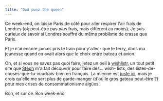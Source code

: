```yaml
---
title: "God pwnz the queen"
---
```


Ce week-end, on laisse Paris de côté pour aller respirer l'air frais de
Londres (ok peut-être pas _plus_ frais, mais différent au moins). Je suis
curieux de savoir si Londres souffre du même problème de crasse que Paris.

Et je n'ai encore jamais pris le train pour y'aller : que le ferry, dans ma
jeunesse quand on avait alors que le choix entre bateau et avion.

Oh, et si vous ne savez pas quoi faire, jetez un oeil à
[wishlistr](http://wishlistr.com), un tout petit site que
[Steph](http://azi.tfekoi.org) m'a fait découvrir pour faire des... wish-
lists, des listes-de-choses-que-tu-voudrais-bien en français. La mienne est
[juste ici](http://wishlistr.com/ephoz), mais je crois qu'elle me sert plus de
garde-manger (d'où le gros gateau peut-être ?) pour mes crises de
consommationisme aigües.

Bon, et sur ce. Bon week-end

